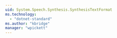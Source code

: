 ```yaml
---
uid: System.Speech.Synthesis.SynthesisTextFormat
ms.technology: 
  - "dotnet-standard"
ms.author: "kbridge"
manager: "wpickett"
---
```

